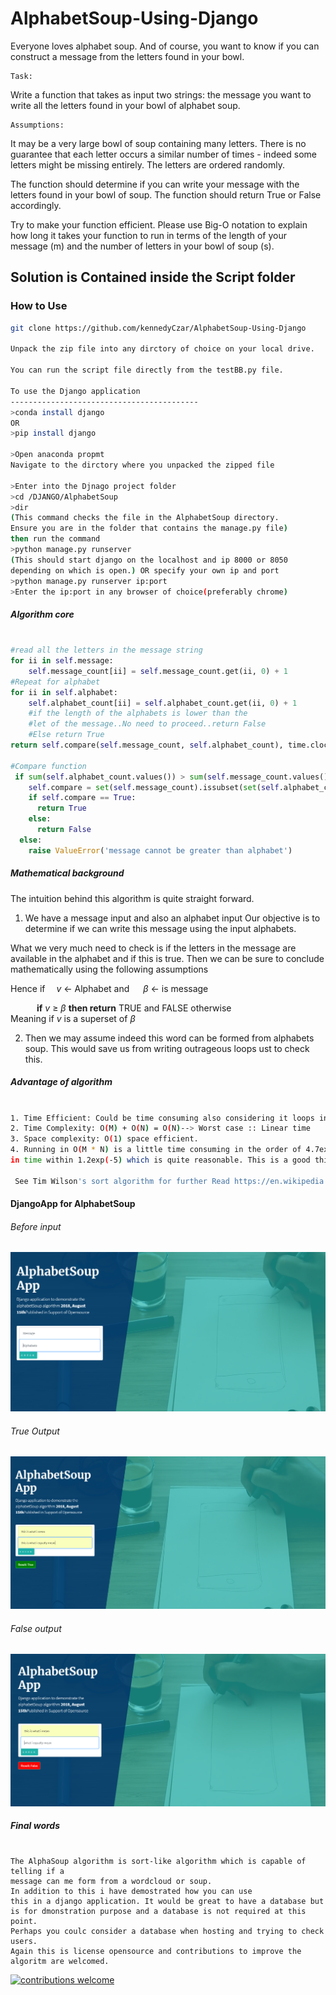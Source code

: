 # AlphabetSoup-Using-Django
Everyone loves alphabet soup.  And of course, you want to know if you can construct a message from the letters found in your bowl.
```
Task:
```
Write a function that takes as input two strings:
the message you want to write
all the letters found in your bowl of alphabet soup.

```
Assumptions:
```
It may be a very large bowl of soup containing many letters.
There is no guarantee that each letter occurs a similar number of times - indeed some letters might be missing entirely.
The letters are ordered randomly.

The function should determine if you can write your message with the letters found in your bowl of soup. The function should return True or False accordingly.

Try to make your function efficient.  Please use Big-O notation to explain how long it takes your function to run in terms of the length of your message (m) and the number of letters in your bowl of soup (s).

## Solution is Contained inside the Script folder
### How to Use

```bash
git clone https://github.com/kennedyCzar/AlphabetSoup-Using-Django

Unpack the zip file into any dirctory of choice on your local drive.

You can run the script file directly from the testBB.py file.

To use the Django application
------------------------------------------
>conda install django
OR
>pip install django

>Open anaconda propmt
Navigate to the dirctory where you unpacked the zipped file

>Enter into the Djnago project folder
>cd /DJANGO/AlphabetSoup
>dir
(This command checks the file in the AlphabetSoup directory.
Ensure you are in the folder that contains the manage.py file)
then run the command
>python manage.py runserver
(This should start django on the localhost and ip 8000 or 8050
depending on which is open.) OR specify your own ip and port
>python manage.py runserver ip:port
>Enter the ip:port in any browser of choice(preferably chrome)
```

##### Algorithm core
```python

#read all the letters in the message string
for ii in self.message:
    self.message_count[ii] = self.message_count.get(ii, 0) + 1
#Repeat for alphabet
for ii in self.alphabet:
    self.alphabet_count[ii] = self.alphabet_count.get(ii, 0) + 1
    #if the length of the alphabets is lower than the 
    #let of the message..No need to proceed..return False
    #Else return True
return self.compare(self.message_count, self.alphabet_count), time.clock() - self.time

#Compare function
 if sum(self.alphabet_count.values()) > sum(self.message_count.values()):
    self.compare = set(self.message_count).issubset(set(self.alphabet_count))
    if self.compare == True:
      return True
    else:
      return False
  else:
    raise ValueError('message cannot be greater than alphabet')
```

##### Mathematical background

The intuition behind this algorithm is quite straight forward.
1. We have a message input and also an alphabet input
  Our objective is to determine if we can write this message using
  the input alphabets.
  
  What we very much need to check is if the letters in the message are 
  available in the alphabet and if this is true.
  Then we can be sure to conclude mathematically using the following assumptions
    
  Hence if 
  &emsp;_v_ &larr; Alphabet and
  &emsp; _&beta;_ &larr; is message
 
  &emsp;&emsp;&emsp;__if__ _v_ &ge; _&beta;_ __then return__ TRUE and FALSE otherwise  
   Meaning if _v_ is a superset of _&beta;_

2. Then we may assume indeed this word can be formed from alphabets soup.
    This would save us from writing outrageous loops ust to check this.
  


##### Advantage of algorithm
```bash

1. Time Efficient: Could be time consuming also considering it loops in N
2. Time Complexity: O(M) + O(N) = O(N)--> Worst case :: Linear time
3. Space complexity: O(1) space efficient.
4. Running in O(M * N) is a little time consuming in the order of 4.7exp(-5) but the algorithm runs
in time within 1.2exp(-5) which is quite reasonable. This is a good thing as O(M * N) is computational expensive for deployment.
 
 See Tim Wilson's sort algorithm for further Read https://en.wikipedia.org/wiki/Timsort
 ```
 
 #### DjangoApp for AlphabetSoup
 
 ###### Before input
 ![Image of Django App](https://github.com/kennedyCzar/AlphabetSoup-Using-Django/blob/master/IMAGES/djangoApp.PNG)
 
  ###### True Output
  ![Image of Django App](https://github.com/kennedyCzar/AlphabetSoup-Using-Django/blob/master/IMAGES/true%20output.PNG)
  ###### False output
  ![Image of Django App](https://github.com/kennedyCzar/AlphabetSoup-Using-Django/blob/master/IMAGES/false%20output.PNG)

##### Final words
```

The AlphaSoup algorithm is sort-like algorithm which is capable of telling if a
message can me form from a wordcloud or soup.
In addition to this i have demostrated how you can use 
this in a django application. It would be great to have a database but
is for dmonstration purpose and a database is not required at this point. 
Perhaps you coulc consider a database when hosting and trying to check users.
Again this is license opensource and contributions to improve the algoritm are welcomed.
```


[![contributions welcome](https://img.shields.io/badge/contributions-welcome-brightgreen.svg?style=flat)](https://github.com/kennedyCzar/AlphabetSoup-Using-Django/issues)
